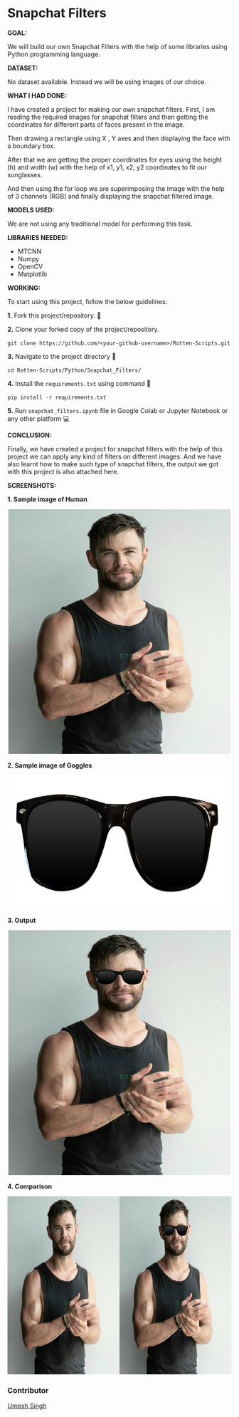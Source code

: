 # Snapchat Filters

**GOAL:**

We will build our own Snapchat Filters with the help of some libraries using Python programming language.

**DATASET:**

No dataset available. Instead we will be using images of our choice.

**WHAT I HAD DONE:**

I have created a project for making our own snapchat filters. 
First, I am reading the required images for snapchat filters and then getting the coordinates for different parts of faces present in the image.

Then drawing a rectangle using X , Y axes and then displaying the face with a boundary box.

After that we are getting the proper coordinates for eyes using the height (h) and width (w) with the help of x1, y1, x2, y2 coordinates to fit our sunglasses.

And then using the for loop we are superimposing the image with the help of 3 channels (RGB) and finally displaying the snapchat filtered image.

**MODELS USED:**

We are not using any traditional model for performing this task.

**LIBRARIES NEEDED:**
- MTCNN
- Numpy
- OpenCV
- Matplotlib

**WORKING:**

To start using this project, follow the below guidelines: 

**1.**  Fork this project/repository. 🍴

**2.**  Clone your forked copy of the project/repository.

```
git clone https://github.com/<your-github-username>/Rotten-Scripts.git
```

**3.** Navigate to the project directory :file_folder: 

```
cd Rotten-Scripts/Python/Snapchat_Filters/
```

**4.** Install the `requirements.txt` using command 🔧

```
pip install -r requirements.txt
```

**5.** Run `snapchat_filters.ipynb` file in Google Colab or Jupyter Notebook or any other platform 💻

**CONCLUSION:**

Finally, we have created a project for snapchat filters with the help of this project we can apply any kind of filters on different images. And we have also learnt how to make such type of snapchat filters, the output we got with this project is also attached here.

**SCREENSHOTS:**

**1. Sample image of Human**
<div align="center">

<img width="500" height="550" src="../Snapchat_Filters/Images/chris%20hems%20img.jpg">
</div>

**2. Sample image of Goggles**
<div align="center">

<img width="500" height="300" src="../Snapchat_Filters/Images/sunglasses.png">
</div>

**3. Output**
<div align="center">

<img width="500" height="550" src="../Snapchat_Filters/Images/ImageWithGoggles.png">
</div>

**4. Comparison**
<div align="center">

<img width="700" height="400" src="../Snapchat_Filters/Images/Snapchat_Filtered.png">
</div>


### Contributor
<a href="https://github.com/Umesh-01">Umesh Singh</a>
